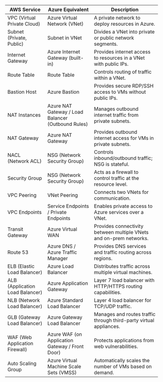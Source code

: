 | **AWS Service**                | **Azure Equivalent**                          | **Description**                                                   |
|--------------------------------|-----------------------------------------------|-------------------------------------------------------------------|
| VPC (Virtual Private Cloud)    | Azure Virtual Network (VNet)                 | A private network to deploy resources in Azure.                   |
| Subnet (Private, Public)       | Subnet in VNet                               | Divides a VNet into private or public network segments.           |
| Internet Gateway               | Azure Internet Gateway (built-in)            | Provides internet access to resources in a VNet with public IPs.  |
| Route Table                    | Route Table                                  | Controls routing of traffic within a VNet.                        |
| Bastion Host                   | Azure Bastion                                | Provides secure RDP/SSH access to VMs without public IPs.         |
| NAT Instances                  | Azure NAT Gateway / Load Balancer (Outbound Rules) | Manages outbound internet traffic from private subnets.   |
| NAT Gateway                    | Azure NAT Gateway                            | Provides outbound internet access for VMs in private subnets.     |
| NACL (Network ACL)             | NSG (Network Security Group)                 | Controls inbound/outbound traffic; NSG is stateful.               |
| Security Group                 | NSG (Network Security Group)                 | Acts as a firewall to control traffic at the resource level.      |
| VPC Peering                    | VNet Peering                                 | Connects two VNets for communication.                             |
| VPC Endpoints                  | Service Endpoints / Private Endpoints        | Enables private access to Azure services over a VNet.             |
| Transit Gateway                | Azure Virtual WAN                            | Provides connectivity between multiple VNets and on-prem networks.|
| Route 53                       | Azure DNS / Azure Traffic Manager            | Provides DNS services and traffic routing across regions.         |
| ELB (Elastic Load Balancer)    | Azure Load Balancer                          | Distributes traffic across multiple virtual machines.             |
| ALB (Application Load Balancer)| Azure Application Gateway                   | Layer 7 load balancer with HTTP/HTTPS routing capabilities.       |
| NLB (Network Load Balancer)    | Azure Standard Load Balancer                | Layer 4 load balancer for TCP/UDP traffic.                        |
| GLB (Gateway Load Balancer)    | Azure Gateway Load Balancer                 | Manages and routes traffic through third-party virtual appliances.|
| WAF (Web Application Firewall) | Azure WAF (on Application Gateway / Front Door) | Protects applications from web vulnerabilities.               |
| Auto Scaling Group             | Azure Virtual Machine Scale Sets (VMSS)     | Automatically scales the number of VMs based on demand.           |